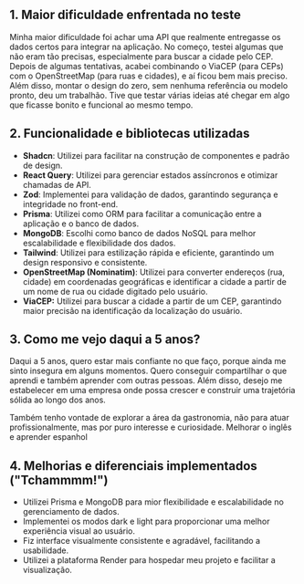 ## 1. Maior dificuldade enfrentada no teste

Minha maior dificuldade foi achar uma API que realmente entregasse os dados certos para integrar na aplicação. No começo, testei algumas que não eram tão precisas, especialmente para buscar a cidade pelo CEP. Depois de algumas tentativas, acabei combinando o ViaCEP (para CEPs) com o OpenStreetMap (para ruas e cidades), e aí ficou bem mais preciso. Além disso, montar o design do zero, sem nenhuma referência ou modelo pronto, deu um trabalhão. Tive que testar várias ideias até chegar em algo que ficasse bonito e funcional ao mesmo tempo.

## 2. Funcionalidade e bibliotecas utilizadas

- **Shadcn**: Utilizei para facilitar na construção de componentes e padrão de design.
- **React Query**: Utilizei para gerenciar estados assíncronos e otimizar chamadas de API.
- **Zod**: Implementei para validação de dados, garantindo segurança e integridade no front-end.
- **Prisma**: Utilizei como ORM para facilitar a comunicação entre a aplicação e o banco de dados.
- **MongoDB**: Escolhi como banco de dados NoSQL para melhor escalabilidade e flexibilidade dos dados.
- **Tailwind**: Utilizei para estilização rápida e eficiente, garantindo um design responsivo e consistente.
- **OpenStreetMap (Nominatim)**: Utilizei para converter endereços (rua, cidade) em coordenadas geográficas e identificar a cidade a partir de um nome de rua ou cidade digitado pelo usuário.
- **ViaCEP:** Utilizei para buscar a cidade a partir de um CEP, garantindo maior precisão na identificação da localização do usuário.

## 3. Como me vejo daqui a 5 anos?

Daqui a 5 anos, quero estar mais confiante no que faço, porque ainda me sinto insegura em alguns momentos. Quero conseguir compartilhar o que aprendi e também aprender com outras pessoas. Além disso, desejo me estabelecer em uma empresa onde possa crescer e construir uma trajetória sólida ao longo dos anos.

Também tenho vontade de explorar a área da gastronomia, não para atuar profissionalmente, mas por puro interesse e curiosidade.
Melhorar o inglês e aprender espanhol

## 4. Melhorias e diferenciais implementados ("Tchammmm!")

- Utilizei Prisma e MongoDB para mior flexibilidade e escalabilidade no gerenciamento de dados.
- Implementei os modos dark e light para proporcionar uma melhor experiência visual ao usuário.
- Fiz interface visualmente consistente e agradável, facilitando a usabilidade.
- Utilizei a plataforma Render para hospedar meu projeto e facilitar a visualização.
